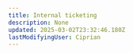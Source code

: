 ```yaml
---
title: Internal ticketing
description: None
updated: 2025-03-02T23:32:46.180Z
lastModifyingUser: Ciprian
---
```


